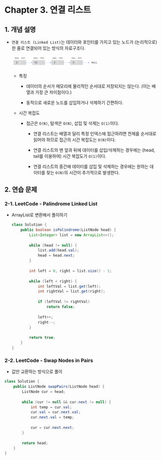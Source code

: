 # Chapter 3. 연결 리스트

## 1. 개념 설명

* `연결 리스트 (Linked List)`는 데이터와 포인터를 가지고 있는 노드가 (논리적으로) 한 줄로 연결되어 있는 방식의 자료구조다.

    <img src="./images/1.png" width="60%" height="60%">

    * 특징
    
        * 데이터의 순서가 메모리에 물리적인 순서대로 저장되지는 않는다. (이는 배열과 가장 큰 차이점이다.)
        
        * 동적으로 새로운 노드를 삽입하거나 삭제하기 간편하다.
    
    * 시간 복잡도
    
        * 접근은 `O(N)`, 탐색은 `O(N)`, 삽입 및 삭제는 `O(1)`이다.
        
            * 연결 리스트는 배열과 달리 특정 인덱스에 접근하려면 전체를 순서대로 읽어야 하므로 접근의 시간 복잡도는 `O(N)`이다.
            
            * 연결 리스트의 맨 앞과 뒤에 데이터를 삽입/삭제하는 경우에는 (head, tail를 이용하여) 시간 복잡도가 `O(1)`이다.

            * 연결 리스트의 중간에 데이터를 삽입 및 삭제하는 경우에는 원하는 데이터를 찾는 `O(N)`의 시간이 추가적으로 발생한다.

## 2. 연습 문제

### 2-1. LeetCode - Palindrome Linked List

* ArrayList로 변환해서 풀이하기

  ```java
  class Solution {
      public boolean isPalindrome(ListNode head) {
          List<Integer> list = new ArrayList<>();
          
          while (head != null) {
              list.add(head.val);
              head = head.next;
          }

          int left = 0, right = list.size() - 1;
          
          while (left < right) {
              int leftVal = list.get(left);
              int rightVal = list.get(right);
              
              if (leftVal != rightVal)
                  return false;
              
              left++;
              right--;
          }
          
          return true;
      }
  }
  ```

### 2-2. LeetCode - Swap Nodes in Pairs

* 값만 교환하는 방식으로 풀이

```java
class Solution {
    public ListNode swapPairs(ListNode head) {
        ListNode cur = head;

        while (cur != null && cur.next != null) {
            int temp = cur.val;
            cur.val = cur.next.val;
            cur.next.val = temp;

            cur = cur.next.next;
        }

        return head;
    }
}
```


